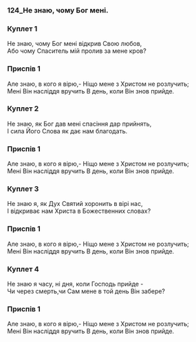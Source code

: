 ### 124_Не знаю, чому Бог мені.
### Куплет 1
Не знаю, чому Бог мені відкрив Свою любов, <br/>Або чому Спаситель мій пролив за мене кров?
### Приспів 1
Але знаю, в кого я вірю,- Ніщо мене з Христом не розлучить; <br/>Мені Він насліддя вручить В день, коли Він знов прийде.
### Куплет 2
Не знаю, як Бог дав мені спасіння дар прийнять, <br/>І сила Його Слова як дає нам благодать.
### Приспів 1
Але знаю, в кого я вірю,- Ніщо мене з Христом не розлучить; <br/>Мені Він насліддя вручить В день, коли Він знов прийде.
### Куплет 3
Не знаю я, як Дух Святий хоронить в вірі нас, <br/>І відкриває нам Христа в Божественних словах?
### Приспів 1
Але знаю, в кого я вірю,- Ніщо мене з Христом не розлучить; <br/>Мені Він насліддя вручить В день, коли Він знов прийде.
### Куплет 4
Не знаю я часу, ні дня, коли Господь прийде -<br/>Чи через смерть,чи Сам мене в той день Він забере?
### Приспів 1
Але знаю, в кого я вірю,- Ніщо мене з Христом не розлучить; <br/>Мені Він насліддя вручить В день, коли Він знов прийде.

